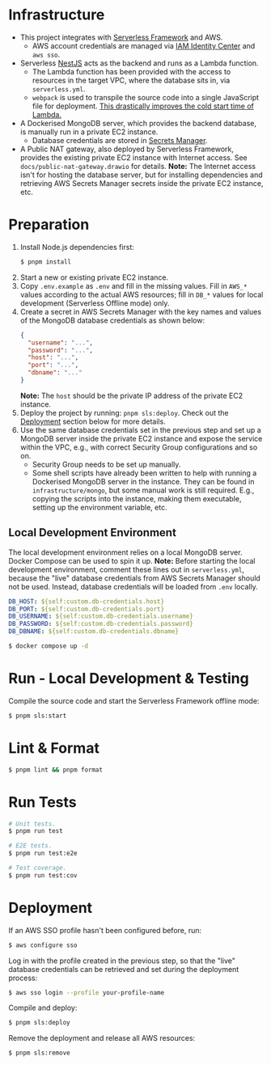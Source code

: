 # Infrastructure

- This project integrates
  with [Serverless Framework](https://www.serverless.com) and AWS.
    - AWS account credentials are managed
      via [IAM Identity Center](https://aws.amazon.com/iam/identity-center) and
      `aws sso`.
- Serverless [NestJS](https://nestjs.com) acts as the backend and runs as a
  Lambda function.
    - The Lambda function has been provided with the access to resources in the
      target VPC, where the database sits in, via `serverless.yml`.
    - `webpack` is used to transpile the source code into a single JavaScript
      file for deployment. [This drastically improves the cold start time of
      Lambda.](https://docs.nestjs.com/faq/serverless#benchmarks)
- A Dockerised MongoDB server, which provides the backend database, is manually
  run in a private EC2 instance.
    - Database credentials are stored
      in [Secrets Manager](https://aws.amazon.com/secrets-manager/).
- A Public NAT gateway, also deployed by Serverless Framework, provides the
  existing private EC2 instance with Internet access. See
  `docs/public-nat-gateway.drawio` for details.
  **Note:** The Internet access isn't for hosting the database server, but for
  installing dependencies and retrieving AWS Secrets Manager secrets inside the
  private EC2 instance, etc.

# Preparation

1. Install Node.js dependencies first:
   ```bash
   $ pnpm install
   ```
2. Start a new or existing private EC2 instance.
3. Copy `.env.example` as `.env` and fill in the missing values. Fill in `AWS_*`
   values according to the actual AWS resources; fill in `DB_*` values for local
   development (Serverless Offline mode) only.
4. Create a secret in AWS Secrets Manager with the key names and values of the
   MongoDB database credentials as shown below:
   ```json
   {
     "username": "...",
     "password": "...",
     "host": "...",
     "port": "...",
     "dbname": "..."
   }
   ```
   **Note:** The `host` should be the private IP address of the private EC2
   instance.
5. Deploy the project by running: `pnpm sls:deploy`. Check out
   the [Deployment](#deployment) section below for more details.
6. Use the same database credentials set in the previous step and set up a
   MongoDB server inside the private EC2 instance and expose the service within
   the VPC, e.g., with correct Security Group configurations and so on.
    - Security Group needs to be set up manually.
    - Some shell scripts have already been written to help with running a
      Dockerised MongoDB server in the instance. They can be found in
      `infrastructure/mongo`, but some manual work is still required. E.g.,
      copying the scripts into the instance, making them executable, setting up
      the environment variable, etc.

## Local Development Environment

The local development environment relies on a local MongoDB server. Docker
Compose can be used to spin it up.
**Note:** Before starting the local development environment, comment these lines
out in `serverless.yml`, because the "live" database credentials from AWS
Secrets Manager should not be used. Instead, database credentials will be loaded
from `.env` locally.

```yaml
DB_HOST: ${self:custom.db-credentials.host}
DB_PORT: ${self:custom.db-credentials.port}
DB_USERNAME: ${self:custom.db-credentials.username}
DB_PASSWORD: ${self:custom.db-credentials.password}
DB_DBNAME: ${self:custom.db-credentials.dbname}
```

```bash
$ docker compose up -d
```

# Run - Local Development & Testing

Compile the source code and start the Serverless Framework offline mode:

```bash
$ pnpm sls:start
```

# Lint & Format

```bash
$ pnpm lint && pnpm format
```

# Run Tests

```bash
# Unit tests.
$ pnpm run test
```

```bash
# E2E tests.
$ pnpm run test:e2e
```

```bash
# Test coverage.
$ pnpm run test:cov
```

# Deployment

If an AWS SSO profile hasn't been configured before, run:

```bash
$ aws configure sso
```

Log in with the profile created in the previous step, so that the "live"
database credentials can be retrieved and set during the deployment process:

```bash
$ aws sso login --profile your-profile-name
```

Compile and deploy:

```bash
$ pnpm sls:deploy
```

Remove the deployment and release all AWS resources:

```bash
$ pnpm sls:remove
```
